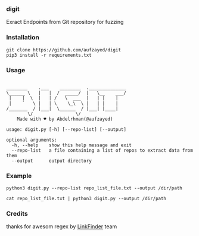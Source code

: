 ### digit 

Exract Endpoints from Git repository for fuzzing 

### Installation

```
git clone https://github.com/aufzayed/digit
pip3 install -r requirements.txt
```

### Usage

```

________    .___    ________  .______________
\______ \   |   |  /  _____/  |   \__    ___/
 |    |  \  |   | /   \  ___  |   | |    |   
 |    `   \ |   | \    \_\  \ |   | |    |   
/_______  / |___|  \______  / |___| |____|   
        \/                \/                 
    Made with ♥ by Abdelrhman(@aufzayed)

usage: digit.py [-h] [--repo-list] [--output]

optional arguments:
  -h, --help    show this help message and exit
  --repo-list   a file containing a list of repos to extract data from them
  --output      output directory

```

### Example 
 ```
 python3 digit.py --repo-list repo_list_file.txt --output /dir/path
 
 cat repo_list_file.txt | python3 digit.py --output /dir/path
 
 ```
 
 ### Credits
 
thanks for awesom regex by [LinkFinder](https://github.com/GerbenJavado/LinkFinder) team
